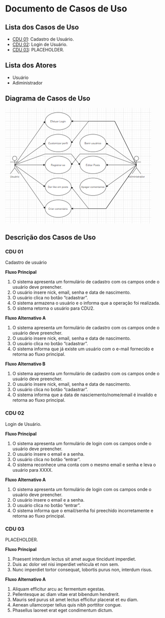 # Documento de Casos de Uso

## Lista dos Casos de Uso

 - [CDU 01](#CDU-01): Cadastro de Usuário.
 - [CDU 02](#CDU-02): Login de Usuário.
 - [CDU 03](#CDU-03): PLACEHOLDER.


## Lista dos Atores

 - Usuário
 - Adiministrador

## Diagrama de Casos de Uso

![Diagrama de Casos de Uso](PNGs/diagramaCU1.png)

## Descrição dos Casos de Uso

### CDU 01

Cadastro de usuário

**Fluxo Principal**

1. O sistema apresenta um formulário de cadastro com os campos onde o usuário deve preencher.
2. O usuário insere nick, email, senha e data de nascimento.
3. O usuário clica no botão “cadastrar”.
4. O sistema armazena o usuário e o informa que a operação foi realizada.
5. O sistema retorna o usuário para CDU2.

**Fluxo Alternativo A**

1. O sistema apresenta um formulário de cadastro com os campos onde o usuário deve preencher.
2. O usuário insere nick, email, senha e data de nascimento.
3. O usuário clica no botão “cadastrar”.
4. O sistema informa que já existe um usuário com o e-mail fornecido e retorna
ao fluxo principal.

**Fluxo Alternativo B**

1. O sistema apresenta um formulário de cadastro com os campos onde o usuário deve preencher.
2. O usuário insere nick, email, senha e data de nascimento.
3. O usuário clica no botão “cadastrar”.
4. O sistema informa que a data de nasciemento/nome/email é invalido e retorna
ao fluxo principal.

### CDU 02

Login de Usuário.

**Fluxo Principal**

1. O sistema apresenta um formulário de login com os campos onde o usuário deve preencher.
2. O usuário insere o email e a senha.
3. O usuário clica no botão “entrar”.
4. O sistema reconhece uma conta com o mesmo email e senha e leva o usuário para XXXX.

**Fluxo Alternativo A**

1. O sistema apresenta um formulário de login com os campos onde o usuário deve preencher.
2. O usuário insere o email e a senha.
3. O usuário clica no botão “entrar”.
4. O sistema informa que o email/senha foi preechido incorretamente e retorna ao fluxo principal.

### CDU 03

PLACEHOLDER.

**Fluxo Principal**

1. Praesent interdum lectus sit amet augue tincidunt imperdiet.
2. Duis ac dolor vel nisi imperdiet vehicula et non sem.
3. Nunc imperdiet tortor consequat, lobortis purus non, interdum risus.

**Fluxo Alternativo A**

1. Aliquam efficitur arcu ac fermentum egestas.
2. Pellentesque ac diam vitae erat bibendum hendrerit.
3. Mauris sed purus sit amet lectus efficitur placerat et eu diam.
4. Aenean ullamcorper tellus quis nibh porttitor congue.
5. Phasellus laoreet erat eget condimentum dictum.
